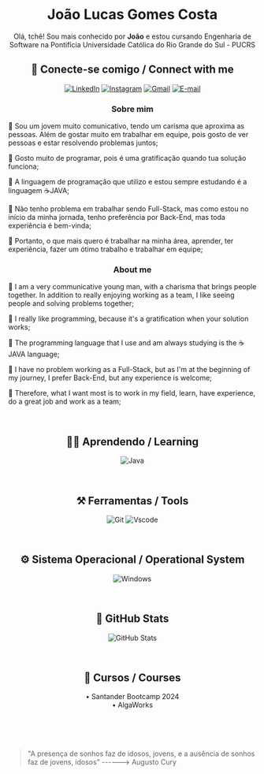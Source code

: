 <div style="text-align: center;">

# João Lucas Gomes Costa

</div>

<div style="text-align: center;">

Olá, tchê! Sou mais conhecido por **João** e estou cursando Engenharia de Software na Pontifícia Universidade Católica do Rio Grande do Sul - PUCRS    

</div>

<div style="text-align: center;">

## 🔌 Conecte-se comigo / Connect with me 

</div>

<div style="text-align: center;">

[![LinkedIn](https://img.shields.io/badge/LinkedIn-0077B5?style=for-the-badge&logo=linkedin&logoColor=white)](https://www.linkedin.com/in/jo%C3%A3o-lucas-gomes-costa-152042246/)
[![Instagram](https://img.shields.io/badge/-Instagram-%23E4405F?style=for-the-badge&logo=instagram&logoColor=white)](https://www.instagram.com/joaolucasgcosta_/)
[![Gmail](https://img.shields.io/badge/Gmail-333333?style=for-the-badge&logo=gmail&logoColor=red)](mailto:joaolucasgocosta2005@gmail.com)
[![E-mail](https://img.shields.io/badge/-Email-000?style=for-the-badge&logo=microsoft-outlook&logoColor=007BFF)](mailto:j.costa009@edu.pucrs.br)


</div>

<div style="text-align: center;">

<h3>Sobre mim</h3>

</div>

<p>

📌 Sou um jovem muito comunicativo, tendo um carisma que aproxima as pessoas. Além de gostar muito em trabalhar em equipe, pois gosto de ver pessoas e estar resolvendo problemas juntos;

</p>

<p> 

📌 Gosto muito de programar, pois é uma gratificação quando tua solução funciona;

</p>

<p> 

📌 A linguagem de programação que utilizo e estou sempre estudando é a linguagem ☕JAVA;

</p>

<p> 

📌 Não tenho problema em trabalhar sendo Full-Stack, mas como estou no início da minha jornada, tenho preferência por Back-End, mas toda experiência é bem-vinda;

</p>

<p> 

📌 Portanto, o que mais quero é trabalhar na minha área, aprender, ter experiência, fazer um ótimo trabalho e trabalhar em equipe;

</p>



<div style="text-align: center;">

<h3>About me</h3>

</div>

<p>

📌 I am a very communicative young man, with a charisma that brings people together. In addition to really enjoying working as a team, I like seeing people and solving problems together;

</p>

<p>

📌 I really like programming, because it's a gratification when your solution works;

</p>

<p>

📌 The programming language that I use and am always studying is the ☕JAVA language;

</p>

<p>

📌 I have no problem working as a Full-Stack, but as I'm at the beginning of my journey, I prefer Back-End, but any experience is welcome;

</p>

<p>

📌 Therefore, what I want most is to work in my field, learn, have experience, do a great job and work as a team;

</p>

<br>

<div style="text-align: center;">

## 👨‍💻 Aprendendo /  Learning

![Java](https://img.shields.io/badge/java-%23ED8B00.svg?style=for-the-badge&logo=openjdk&logoColor=white)

</div>

<br>

<div style="text-align: center;">

## ⚒️ Ferramentas / Tools

![Git](https://img.shields.io/badge/GIT-E44C30?style=for-the-badge&logo=git&logoColor=white)
![Vscode](https://img.shields.io/badge/Vscode-007ACC?style=for-the-badge&logo=visual-studio-code&logoColor=white)

<br>

## ⚙️ Sistema Operacional / Operational System

![Windows](https://img.shields.io/badge/Windows-000?style=for-the-badge&logo=windows&logoColor=2CA5E0)

<br>

## 📱 GitHub Stats

![GitHub Stats](https://github-readme-stats.vercel.app/api?username=Costa05br&theme=transparent&bg_color=000&border_color=30A3DC&show_icons=true&icon_color=30A3DC&title_color=E94D5F&text_color=FFF)

<br>

</div>

<div style="text-align: center;">

## 📖 Cursos / Courses

<div align="center">
• Santander Bootcamp 2024
</div>

<div align="center">
• AlgaWorks
</div>

</div>

<br>
<br>
<br>
<br>

>"A presença de sonhos faz de idosos, jovens, e a ausência de sonhos faz de jovens, idosos" ------> Augusto Cury
